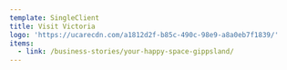 ```yaml
---
template: SingleClient
title: Visit Victoria
logo: 'https://ucarecdn.com/a1812d2f-b85c-490c-98e9-a8a0eb7f1839/'
items:
  - link: /business-stories/your-happy-space-gippsland/
---
```

